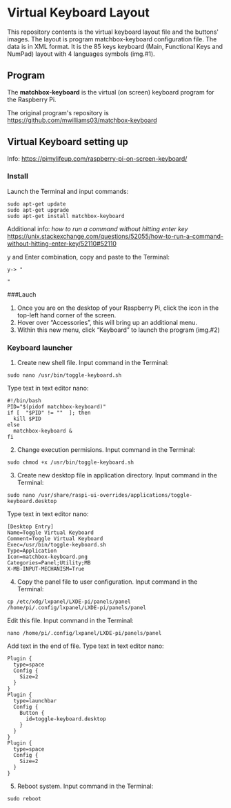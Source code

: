 # Virtual Keyboard Layout

This repository contents is the virtual keyboard layout file and the buttons' images. The layout is program matchbox-keyboard configuration file. The data is in XML format. It is the 85 keys keyboard (Main, Functional Keys and NumPad) layout with 4 languages symbols (img.#1).


## Program

The **matchbox-keyboard** is the virtual (on screen) keyboard program for the Raspberry Pi.

The original program's repository is https://github.com/mwilliams03/matchbox-keyboard

## Virtual Keyboard setting up

Info: https://pimylifeup.com/raspberry-pi-on-screen-keyboard/


### Install

Launch the Terminal and input commands:

```
sudo apt-get update
sudo apt-get upgrade
sudo apt-get install matchbox-keyboard
```

Additional info: *how to run a command without hitting enter key*
https://unix.stackexchange.com/questions/52055/how-to-run-a-command-without-hitting-enter-key/52110#52110

y and Enter combination, copy and paste to the Terminal:
```
y-> "

"
```

###Lauch

1. Once you are on the desktop of your Raspberry Pi, click the icon in the top-left hand corner of the screen.
2. Hover over “Accessories”, this will bring up an additional menu.
3. Within this new menu, click “Keyboard” to launch the program (img.#2)

### Keyboard launcher

1. Create new shell file. Input command in the Terminal:

```
sudo nano /usr/bin/toggle-keyboard.sh
```

Type text in text editor nano:

```
#!/bin/bash
PID="$(pidof matchbox-keyboard)"
if [  "$PID" != ""  ]; then
  kill $PID
else
  matchbox-keyboard &
fi
```

2. Change execution permisions. Input command in the Terminal:

```
sudo chmod +x /usr/bin/toggle-keyboard.sh
``` 

3. Create new desktop file in application directory. Input command in the Terminal:

```
sudo nano /usr/share/raspi-ui-overrides/applications/toggle-keyboard.desktop
```

Type text in text editor nano:

```
[Desktop Entry]
Name=Toggle Virtual Keyboard
Comment=Toggle Virtual Keyboard
Exec=/usr/bin/toggle-keyboard.sh
Type=Application
Icon=matchbox-keyboard.png
Categories=Panel;Utility;MB
X-MB-INPUT-MECHANISM=True
```

4. Copy the panel file to user configuration. Input command in the Terminal:
```
cp /etc/xdg/lxpanel/LXDE-pi/panels/panel /home/pi/.config/lxpanel/LXDE-pi/panels/panel
```

Edit this file. Input command in the Terminal: 

```
nano /home/pi/.config/lxpanel/LXDE-pi/panels/panel
```

Add text in the end of file. Type text in text editor nano:

```
Plugin {
  type=space
  Config {
    Size=2
  }
}
Plugin {
  type=launchbar
  Config {
    Button {
      id=toggle-keyboard.desktop
    }
  }
}
Plugin {
  type=space
  Config {
    Size=2
  }
}
```

5. Reboot system.
Input command in the Terminal: 

```
sudo reboot
```

